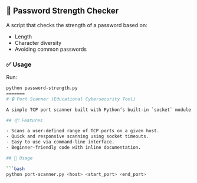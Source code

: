 ## 🔐 Password Strength Checker

A script that checks the strength of a password based on:
- Length
- Character diversity
- Avoiding common passwords

### ✅ Usage

Run:
```bash
python password-strength.py
=======
# 🔒 Port Scanner (Educational Cybersecurity Tool)

A simple TCP port scanner built with Python’s built-in `socket` module. Useful for educational and ethical cybersecurity testing.

## 📦 Features

- Scans a user-defined range of TCP ports on a given host.
- Quick and responsive scanning using socket timeouts.
- Easy to use via command-line interface.
- Beginner-friendly code with inline documentation.

## 🚀 Usage

```bash
python port-scanner.py <host> <start_port> <end_port>
